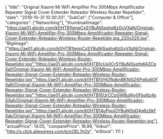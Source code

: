 {
	"title": "Original Xiaomi Mi WiFi Amplifier Pro 300Mbps Amplificador Repeater Signal Cover Extender Roteador Wireless Router Repetidor",
	"date": "2018-10-31 10:30:20",
	"SubCat": ["Computer & Office"],
	"categories": ["Networking"],
	"thumbnailImage": "https://ae01.alicdn.com/kf/HTB1tenpCxSYBuNjSsphq6zGvVXaN/Original-Xiaomi-Mi-WiFi-Amplifier-Pro-300Mbps-Amplificador-Repeater-Signal-Cover-Extender-Roteador-Wireless-Router-Repetidor.jpg_220x220.jpg",
	"BigImage": ["https://ae01.alicdn.com/kf/HTB1tenpCxSYBuNjSsphq6zGvVXaN/Original-Xiaomi-Mi-WiFi-Amplifier-Pro-300Mbps-Amplificador-Repeater-Signal-Cover-Extender-Roteador-Wireless-Router-Repetidor.jpg","https://ae01.alicdn.com/kf/HTB1cUs0CrSYBuNjSspfq6AZCpXaf/Original-Xiaomi-Mi-WiFi-Amplifier-Pro-300Mbps-Amplificador-Repeater-Signal-Cover-Extender-Roteador-Wireless-Router-Repetidor.jpg","https://ae01.alicdn.com/kf/HTB1VHOfkdknBKNjSZKPq6x6OFXaR/Original-Xiaomi-Mi-WiFi-Amplifier-Pro-300Mbps-Amplificador-Repeater-Signal-Cover-Extender-Roteador-Wireless-Router-Repetidor.jpg","https://ae01.alicdn.com/kf/HTB1EUrCCpGWBuNjy0Fbq6z4sXXah/Original-Xiaomi-Mi-WiFi-Amplifier-Pro-300Mbps-Amplificador-Repeater-Signal-Cover-Extender-Roteador-Wireless-Router-Repetidor.jpg","https://ae01.alicdn.com/kf/HTB14uPpuiOYBuNjSsD4q6zSkFXak/Original-Xiaomi-Mi-WiFi-Amplifier-Pro-300Mbps-Amplificador-Repeater-Signal-Cover-Extender-Roteador-Wireless-Router-Repetidor.jpg"],
	"actualPrice": 14.05,
	"comparePrice": 18.99,
	"linkurl": "http://s.click.aliexpress.com/e/cOEL7nOs",
	"inStock": 111
}
